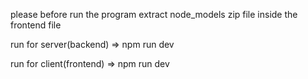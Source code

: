 please before run the program extract node_models zip file inside the frontend file

run for server(backend) => npm run dev

run for client(frontend) => npm run dev
